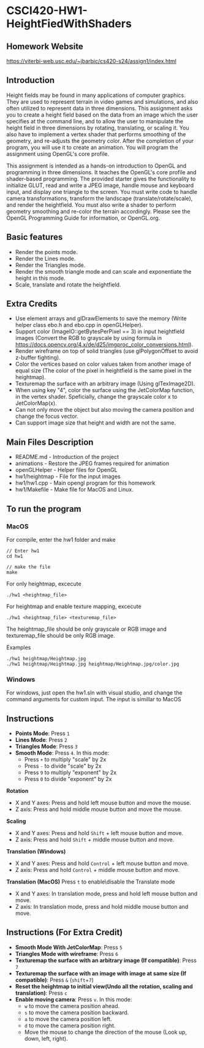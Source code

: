 # CSCI420-HW1-HeightFiedWithShaders

## Homework Website

https://viterbi-web.usc.edu/~jbarbic/cs420-s24/assign1/index.html

## Introduction
Height fields may be found in many applications of computer graphics. They are used to represent terrain in video games and simulations, and also often utilized to represent data in three dimensions. This assignment asks you to create a height field based on the data from an image which the user specifies at the command line, and to allow the user to manipulate the height field in three dimensions by rotating, translating, or scaling it. You also have to implement a vertex shader that performs smoothing of the geometry, and re-adjusts the geometry color. After the completion of your program, you will use it to create an animation. You will program the assignment using OpenGL's core profile.

This assignment is intended as a hands-on introduction to OpenGL and programming in three dimensions. It teaches the OpenGL's core profile and shader-based programming. The provided starter gives the functionality to initialize GLUT, read and write a JPEG image, handle mouse and keyboard input, and display one triangle to the screen. You must write code to handle camera transformations, transform the landscape (translate/rotate/scale), and render the heightfield. You must also write a shader to perform geometry smoothing and re-color the terrain accordingly. Please see the OpenGL Programming Guide for information, or OpenGL.org.

## Basic features

- Render the points mode.
- Render the Lines mode.
- Render the Triangles mode.
- Render the smooth triangle mode and can scale and exponentiate the height in this mode.
- Scale, translate and rotate the heightfield.

## Extra Credits

- Use element arrays and glDrawElements to save the memory (Write helper class ebo.h and ebo.cpp in openGLHelper).
- Support color (ImageIO::getBytesPerPixel == 3) in input heightfield images (Convert the RGB to grayscale by using formula in https://docs.opencv.org/4.x/de/d25/imgproc_color_conversions.html).
- Render wireframe on top of solid triangles (use glPolygonOffset to avoid z-buffer fighting).
- Color the vertices based on color values taken from another image of equal size (The color of the pixel in heightfield is the same pixel in the heightmap).
- Texturemap the surface with an arbitrary image (Using glTexImage2D).
- When using key "4", color the surface using the JetColorMap function, in the vertex shader. Speficially, change the grayscale color x to JetColorMap(x).
- Can not only move the object but also moving the camera position and change the focus vector.
- Can support image size that height and width are not the same.

## Main Files Description
 - README.md - Introduction of the project
 - animations - Restore the JPEG frames required for animation
 - openGLHelper - Helper files for OpenGL
 - hw1/heightmap - File for the input images
 - hw1/hw1.cpp - Main opengl program for this homework
 - hw1/Makefile - Make file for MacOS and Linux.

## To run the program

### MacOS

For compile, enter the hw1 folder and make

    // Enter hw1
    cd hw1

    // make the file
    make

For only heightmap, excecute

    ./hw1 <heightmap_file>

For heightmap and enable texture mapping, excecute

    ./hw1 <heightmap_file> <texturemap_file>

The heightmap_file should be only grayscale or RGB image and texturemap_file should be only RGB image.

Examples

    ./hw1 heightmap/Heightmap.jpg
    ./hw1 heightmap/Heightmap.jpg heightmap/Heightmap.jpg/color.jpg

### Windows

For windows, just open the hw1.sln with visual studio, and change the command arguments for custom input. The input is simillar to MacOS

## Instructions

- **Points Mode**: Press `1`
- **Lines Mode**: Press `2`
- **Triangles Mode**: Press `3`
- **Smooth Mode**: Press `4`. In this mode:
  - Press `+` to multiply "scale" by 2x
  - Press `-` to divide "scale" by 2x
  - Press `9` to multiply "exponent" by 2x
  - Press `0` to divide "exponent" by 2x

**Rotation**
- X and Y axes: Press and hold left mouse button and move the mouse.
- Z axis: Press and hold middle mouse button and move the mouse.

**Scaling**
- X and Y axes: Press and hold `Shift` + left mouse button and move.
- Z axis: Press and hold `Shift` + middle mouse button and move.

**Translation (Windows)**
- X and Y axes: Press and hold `Control` + left mouse button and move.
- Z axis: Press and hold `Control` + middle mouse button and move.

**Translation (MacOS)**
Press `t` to enable\disable the Translate mode
- X and Y axes: In translation mode, press and hold left mouse button and move.
- Z axis: In translation mode, press and hold middle mouse button and move.

## Instructions (For Extra Credit)

- **Smooth Mode With JetColorMap**: Press `5`
- **Triangles Mode with wireframe**: Press `6`
- **Texturemap the surface with an arbitrary image (If compatible)**: Press `7`
- **Texturemap the surface with an image with image at same size (If compatible)**: Press `&` (`shift`+`7`)
- **Reset the heightmap to initial view(Undo all the rotation, scaling and translation)**: Press `c`
- **Enable moving camera**: Press `v`. In this mode:
  - `w` to move the camera position ahead.
  - `s` to move the camera position backward.
  - `a` to move the camera position left.
  - `d` to move the camera position right.
  - Move the mouse to change the direction of the mouse (Look up, down, left, right).
